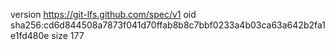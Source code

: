 version https://git-lfs.github.com/spec/v1
oid sha256:cd6d844508a7873f041d70ffab8b8c7bbf0233a4b03ca63a642b2fa1e1fd480e
size 177
